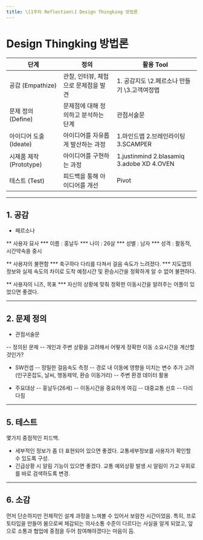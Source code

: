 ```yaml
---
title: \[1주차 Reflection\] Design Thingking 방법론
---
```


# Design Thingking 방법론

| 단계                    | 정의                                 | 활용 Tool                           |
|-------------------------|--------------------------------------|-------------------------------------|
| 공감 (Empathize)        | 관찰, 인터뷰, 체험으로 문제점을 발견 | 1. 공감지도 \2.페르소나 만들기 \3.고객여정맵 |
| 문제 정의 (Define)      | 문제점에 대해 정의하고 분석하는 단계 | 관점서술문                          |
| 아이디어 도출 (Ideate)  | 아이디어를 자유롭게 발산하는 과정    | 1.마인드맵 2.브레인라이팅 3.SCAMPER       |
| 시제품 제작 (Prototype) | 아이디어를 구현하는 과정             | 1.justinmind 2.blasamiq 3.adobe XD 4.OVEN   |
| 테스트 (Test)           | 피드백을 통해 아이디어를 개선        | Pivot                               |

---
## 1. 공감
- 페르소나

** 사용자 묘사
*** 이름 : 홍날두
*** 나이 : 26살
*** 성별 : 남자
*** 성격 : 활동적, 시간약속을 중시

** 사용자의 불편함
*** 축구하다 다리를 다쳐서 걸음 속도가 느려졌다.
*** 지도앱의 정보와 실제 속도의 차이로 도착 예정시간 및 환승시간을 정확하게 알 수 없어 불편하다.

** 사용자의 니즈, 목표
*** 자신의 상황에 맞춰 정확한 이동시간을 알려주는 어플이 있었으면 좋겠다.


---
## 2. 문제 정의
- 관점서술문

-- 정의된 문제 
-- 개인과 주변 상황을 고려해서 어떻게 정확한 이동 소요시간을 계산할 것인가?

- SW컨셉
-- 정밀한 걸음속도 측정
-- 경로 내 이동에 영향을 미치는 변수 추가 고려(인구혼잡도, 날씨, 행동제약, 환승 이동거리)
-- 주변 환경 데이터 활용

- 주요대상
-- 홍날두(26세)
-- 이동시간을 중요하게 여김
-- 대중교통 선호
-- 다리 다침

---
## 5. 테스트

몇가지 중점적인 피드백.

- 세부적인 정보가 좀 더 표현되어 있으면 좋겠다.
  교통세부정보를 사용자가 확인할 수 있도록 구성.
- 긴급상황 시 알림 기능이 있으면 좋겠다.
  교통 예외상황 발생 시 알림이 가고 우회로를 바로 검색하도록 변경.

---
## 6. 소감

먼저 단순하지만 전체적인 설계 과정을 느껴볼 수 있어서 보람찬 시간이었음.
특히, 프로토타입을 만들어 봄으로써 체감되는 의사소통 수준이 다르다는 사실을 알게 되었고,
앞으로 소통과 협업에 중점을 두어 참여해야겠다는 마음이 듬.
